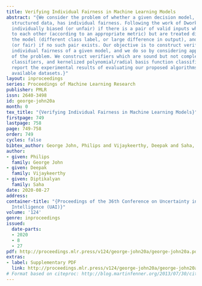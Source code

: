 ```yaml
---
title: Verifying Individual Fairness in Machine Learning Models
abstract: "{We consider the problem of whether a given decision model, working with
  structured data, has individual fairness. Following the work of Dwork, a model is
  individually biased (or unfair) if there is a pair of valid inputs which are close
  to each other (according to an appropriate metric) but are treated differently by
  the model (different class label, or large difference in output), and it is unbiased
  (or fair) if no such pair exists. Our objective is to construct verifiers for proving
  individual fairness of a given model, and we do so by considering appropriate relaxations
  of the problem. We construct verifiers which are sound but not complete for linear
  classifiers, and kernelized polynomial/radial basis function classifiers. We also
  report the experimental results of evaluating our proposed algorithms on publicly
  available datasets.}"
layout: inproceedings
series: Proceedings of Machine Learning Research
publisher: PMLR
issn: 2640-3498
id: george-john20a
month: 0
tex_title: "{Verifying Individual Fairness in Machine Learning Models}"
firstpage: 749
lastpage: 758
page: 749-758
order: 749
cycles: false
bibtex_author: George John, Philips and Vijaykeerthy, Deepak and Saha, Diptikalyan
author:
- given: Philips
  family: George John
- given: Deepak
  family: Vijaykeerthy
- given: Diptikalyan
  family: Saha
date: 2020-08-27
address: 
container-title: "{Proceedings of the 36th Conference on Uncertainty in Artificial
  Intelligence (UAI)}"
volume: '124'
genre: inproceedings
issued:
  date-parts:
  - 2020
  - 8
  - 27
pdf: http://proceedings.mlr.press/v124/george-john20a/george-john20a.pdf
extras:
- label: Supplementary PDF
  link: http://proceedings.mlr.press/v124/george-john20a/george-john20a-supp.pdf
# Format based on citeproc: http://blog.martinfenner.org/2013/07/30/citeproc-yaml-for-bibliographies/
---
```

